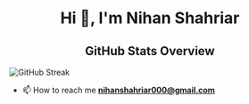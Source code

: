 
<h1 align="center">Hi 👋, I'm Nihan Shahriar</h1>

<p align="center">
 
 <h2 align="center">GitHub Stats Overview</h2>
<img src="https://github-readme-streak-stats.herokuapp.com?user=NihanShahriarPalock&theme=dark&border_radius=5" alt="GitHub Streak" align="center" />

</p>

- 📫 How to reach me **nihanshahriar000@gmail.com**

